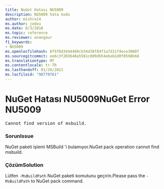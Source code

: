 ```yaml
---
title: NuGet Hatası NU5009
description: NU5009 hata kodu
author: mishra14
ms.author: jodou
ms.date: 8/3/2018
ms.topic: reference
ms.reviewer: anangaur
f1_keywords:
- NU5009
ms.openlocfilehash: 8f978d3444469cb34d38f84f1a7d11f4ece3080f
ms.sourcegitcommit: ee6c3f203648a5561c809db54ebeb1d0f0598b68
ms.translationtype: MT
ms.contentlocale: tr-TR
ms.lasthandoff: 01/26/2021
ms.locfileid: "98779761"
---
```

# <a name="nuget-error-nu5009"></a><span data-ttu-id="946a0-103">NuGet Hatası NU5009</span><span class="sxs-lookup"><span data-stu-id="946a0-103">NuGet Error NU5009</span></span>
<pre>Cannot find version of msbuild.</pre>

### <a name="issue"></a><span data-ttu-id="946a0-104">Sorun</span><span class="sxs-lookup"><span data-stu-id="946a0-104">Issue</span></span>

<span data-ttu-id="946a0-105">NuGet paketi işlemi MSBuild 'i bulamıyor.</span><span class="sxs-lookup"><span data-stu-id="946a0-105">NuGet pack operation cannot find msbuild.</span></span>


### <a name="solution"></a><span data-ttu-id="946a0-106">Çözüm</span><span class="sxs-lookup"><span data-stu-id="946a0-106">Solution</span></span>

<span data-ttu-id="946a0-107">Lütfen `-MsBuildPath` NuGet paketi komutunu geçirin.</span><span class="sxs-lookup"><span data-stu-id="946a0-107">Please pass the `-MsBuildPath` to NuGet pack command.</span></span>

